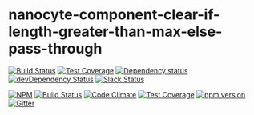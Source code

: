 # nanocyte-component-clear-if-length-greater-than-max-else-pass-through

[![Build Status](https://travis-ci.org/octoblu/nanocyte-component-clear-if-length-greater-than-max-else-pass-through.svg?branch=master)](https://travis-ci.org/octoblu/nanocyte-component-clear-if-length-greater-than-max-else-pass-through)
[![Test Coverage](https://codecov.io/gh/octoblu/nanocyte-component-clear-if-length-greater-than-max-else-pass-through/branch/master/graph/badge.svg)](https://codecov.io/gh/octoblu/nanocyte-component-clear-if-length-greater-than-max-else-pass-through)
[![Dependency status](http://img.shields.io/david/octoblu/nanocyte-component-clear-if-length-greater-than-max-else-pass-through.svg?style=flat)](https://david-dm.org/octoblu/nanocyte-component-clear-if-length-greater-than-max-else-pass-through)
[![devDependency Status](http://img.shields.io/david/dev/octoblu/nanocyte-component-clear-if-length-greater-than-max-else-pass-through.svg?style=flat)](https://david-dm.org/octoblu/nanocyte-component-clear-if-length-greater-than-max-else-pass-through#info=devDependencies)
[![Slack Status](http://community-slack.octoblu.com/badge.svg)](http://community-slack.octoblu.com)

[![NPM](https://nodei.co/npm/nanocyte-component-clear-if-length-greater-than-max-else-pass-through.svg?style=flat)](https://npmjs.org/package/nanocyte-component-clear-if-length-greater-than-max-else-pass-through)
[![Build Status](https://travis-ci.org/octoblu/nanocyte-component-clear-if-length-greater-than-max-else-pass-through.svg?branch=master)](https://travis-ci.org/octoblu/nanocyte-component-clear-if-length-greater-than-max-else-pass-through)
[![Code Climate](https://codeclimate.com/github/octoblu/nanocyte-component-clear-if-length-greater-than-max-else-pass-through/badges/gpa.svg)](https://codeclimate.com/github/octoblu/nanocyte-component-clear-if-length-greater-than-max-else-pass-through)
[![Test Coverage](https://codeclimate.com/github/octoblu/nanocyte-component-clear-if-length-greater-than-max-else-pass-through/badges/coverage.svg)](https://codeclimate.com/github/octoblu/nanocyte-component-clear-if-length-greater-than-max-else-pass-through)
[![npm version](https://badge.fury.io/js/nanocyte-component-clear-if-length-greater-than-max-else-pass-through.svg)](http://badge.fury.io/js/nanocyte-component-clear-if-length-greater-than-max-else-pass-through)
[![Gitter](https://badges.gitter.im/octoblu/help.svg)](https://gitter.im/octoblu/help)
